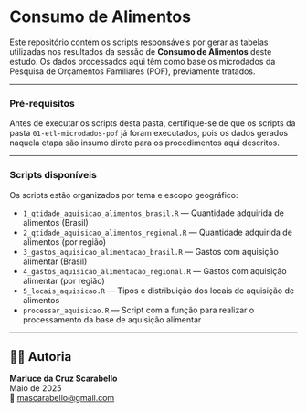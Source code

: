 # Consumo de Alimentos

Este repositório contém os scripts responsáveis por gerar as tabelas utilizadas nos resultados da sessão de **Consumo de Alimentos** deste estudo. Os dados processados aqui têm como base os microdados da Pesquisa de Orçamentos Familiares (POF), previamente tratados.

---

### Pré-requisitos

Antes de executar os scripts desta pasta, certifique-se de que os scripts da pasta `01-etl-microdados-pof` já foram executados, pois os dados gerados naquela etapa são insumo direto para os procedimentos aqui descritos.

---

### Scripts disponíveis

Os scripts estão organizados por tema e escopo geográfico:

- `1_qtidade_aquisicao_alimentos_brasil.R` — Quantidade adquirida de alimentos (Brasil)  
- `2_qtidade_aquisicao_alimentos_regional.R` — Quantidade adquirida de alimentos (por região)  
- `3_gastos_aquisicao_alimentacao_brasil.R` — Gastos com aquisição alimentar (Brasil)  
- `4_gastos_aquisicao_alimentacao_regional.R` — Gastos com aquisição alimentar (por região)  
- `5_locais_aquisicao.R` — Tipos e distribuição dos locais de aquisição de alimentos  
- `processar_aquisicao.R` — Script com a função para realizar o processamento da base de aquisição alimentar

---

## 👩‍💻 Autoria

**Marluce da Cruz Scarabello**  
Maio de 2025  
📧 mascarabello@gmail.com